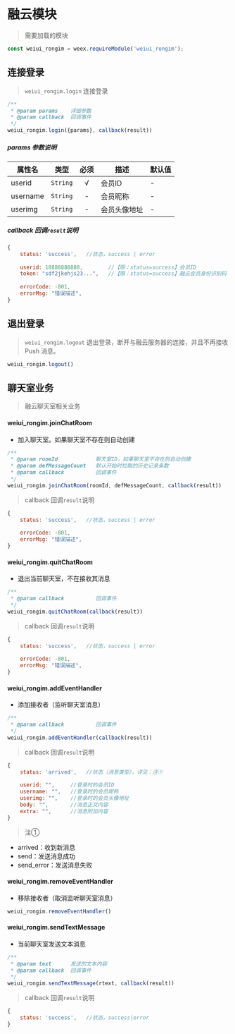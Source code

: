 # 融云模块

> 需要加载的模块

```js
const weiui_rongim = weex.requireModule('weiui_rongim');
```

## 连接登录

> `weiui_rongim.login` 连接登录

```js
/**
 * @param params    详细参数
 * @param callback  回调事件
 */
weiui_rongim.login({params}, callback(result))
``` 

##### params 参数说明

| 属性名 | 类型 | 必须 | 描述 | 默认值 |
| --- | --- | :-: | --- | --- |
| userid | `String` | √ | 会员ID | - |
| username | `String` | - | 会员昵称 | - |
| userimg | `String` | - | 会员头像地址 | - |

##### callback 回调`result`说明

```js
{
    status: 'success',   //状态，success | error
    
    userid: 18888888888,        //【限：status=success】会员ID
    token: "sdf2jkehjs23...",   //【限：status=success】融云会员身份识别码
    
    errorCode: -801,
    errorMsg: "错误描述",
}
```

## 退出登录

> `weiui_rongim.logout` 退出登录，断开与融云服务器的连接，并且不再接收 Push 消息。

```js
weiui_rongim.logout()
```

## 聊天室业务

> 融云聊天室相关业务

#### weiui_rongim.joinChatRoom

* 加入聊天室。如果聊天室不存在则自动创建

```js
/**
 * @param roomId            聊天室ID，如果聊天室不存在则自动创建
 * @param defMessageCount   默认开始时拉取的历史记录条数
 * @param callback          回调事件
 */
weiui_rongim.joinChatRoom(roomId, defMessageCount, callback(result))
``` 

> callback 回调`result`说明

```js
{
    status: 'success',   //状态，success | error
    
    errorCode: -801,
    errorMsg: "错误描述",
}
```

#### weiui_rongim.quitChatRoom

* 退出当前聊天室，不在接收其消息

```js
/**
 * @param callback          回调事件
 */
weiui_rongim.quitChatRoom(callback(result))
``` 

> callback 回调`result`说明

```js
{
    status: 'success',   //状态，success | error
    
    errorCode: -801,
    errorMsg: "错误描述",
}
```

#### weiui_rongim.addEventHandler

* 添加接收者（监听聊天室消息）

```js
/**
 * @param callback          回调事件
 */
weiui_rongim.addEventHandler(callback(result))
``` 

> callback 回调`result`说明

```js
{
    status: 'arrived',   //状态（消息类型），详见：注①
    
    userid: "",     //登录时的会员ID
    username: "",   //登录时的会员昵称
    userimg: "",    //登录时的会员头像地址
    body: "",       //消息正文内容
    extra: "",      //消息附加内容
}
```

> 注①

* arrived：收到新消息
* send：发送消息成功
* send_error：发送消息失败


#### weiui_rongim.removeEventHandler

* 移除接收者（取消监听聊天室消息）

```js
weiui_rongim.removeEventHandler()
``` 

#### weiui_rongim.sendTextMessage

* 当前聊天室发送文本消息

```js
/**
 * @param text      发送的文本内容
 * @param callback  回调事件
 */
weiui_rongim.sendTextMessage(rtext, callback(result))
``` 

> callback 回调`result`说明

```js
{
    status: 'success',   //状态，success|error
}
```